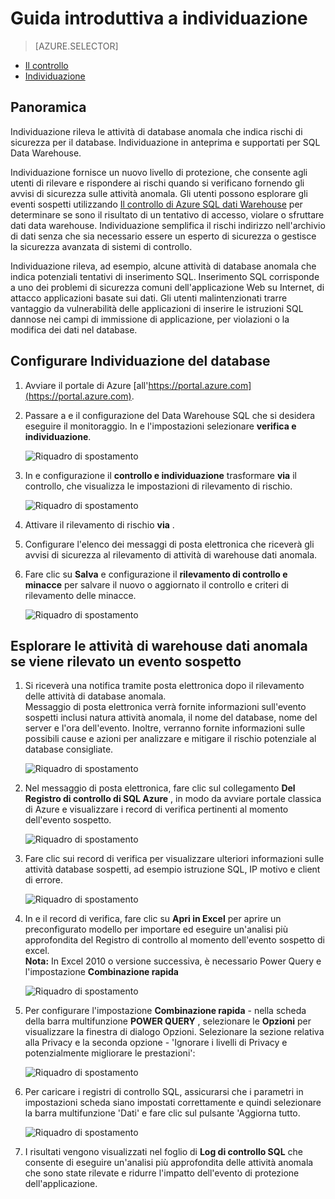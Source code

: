 <properties
   pageTitle="Guida introduttiva a SQL dati Warehouse individuazione"
   description="Come iniziare con individuazione"
   services="sql-data-warehouse"
   documentationCenter=""
   authors="lodipalm"
   manager="barbkess"
   editor=""/>

<tags
   ms.service="sql-data-warehouse"
   ms.devlang="NA"
   ms.topic="article"
   ms.tgt_pltfrm="NA"
   ms.workload="data-services"
   ms.date="09/24/2016"
   ms.author="lodipalm;sonyama;barbkess"/>


# <a name="get-started-with-threat-detection"></a>Guida introduttiva a individuazione

> [AZURE.SELECTOR]
- [Il controllo](sql-data-warehouse-auditing-overview.md)
- [Individuazione](sql-data-warehouse-security-threat-detection.md)

## <a name="overview"></a>Panoramica

Individuazione rileva le attività di database anomala che indica rischi di sicurezza per il database. Individuazione in anteprima e supportati per SQL Data Warehouse.

Individuazione fornisce un nuovo livello di protezione, che consente agli utenti di rilevare e rispondere ai rischi quando si verificano fornendo gli avvisi di sicurezza sulle attività anomala. Gli utenti possono esplorare gli eventi sospetti utilizzando [Il controllo di Azure SQL dati Warehouse](sql-data-warehouse-auditing-overview.md) per determinare se sono il risultato di un tentativo di accesso, violare o sfruttare dati data warehouse.
Individuazione semplifica il rischi indirizzo nell'archivio di dati senza che sia necessario essere un esperto di sicurezza o gestisce la sicurezza avanzata di sistemi di controllo.

Individuazione rileva, ad esempio, alcune attività di database anomala che indica potenziali tentativi di inserimento SQL. Inserimento SQL corrisponde a uno dei problemi di sicurezza comuni dell'applicazione Web su Internet, di attacco applicazioni basate sui dati. Gli utenti malintenzionati trarre vantaggio da vulnerabilità delle applicazioni di inserire le istruzioni SQL dannose nei campi di immissione di applicazione, per violazioni o la modifica dei dati nel database.


## <a name="set-up-threat-detection-for-your-database"></a>Configurare Individuazione del database

1. Avviare il portale di Azure [all'https://portal.azure.com](https://portal.azure.com).

2. Passare a e il configurazione del Data Warehouse SQL che si desidera eseguire il monitoraggio. In e l'impostazioni selezionare **verifica e individuazione**.

    ![Riquadro di spostamento][1]

3. In e configurazione il **controllo e individuazione** trasformare **via** il controllo, che visualizza le impostazioni di rilevamento di rischio.

    ![Riquadro di spostamento][2]

4. Attivare il rilevamento di rischio **via** .

5. Configurare l'elenco dei messaggi di posta elettronica che riceverà gli avvisi di sicurezza al rilevamento di attività di warehouse dati anomala.

6. Fare clic su **Salva** e configurazione il **rilevamento di controllo e minacce** per salvare il nuovo o aggiornato il controllo e criteri di rilevamento delle minacce.

    ![Riquadro di spostamento][3]


## <a name="explore-anomalous-data-warehouse-activities-upon-detection-of-a-suspicious-event"></a>Esplorare le attività di warehouse dati anomala se viene rilevato un evento sospetto

1. Si riceverà una notifica tramite posta elettronica dopo il rilevamento delle attività di database anomala. <br/>
Messaggio di posta elettronica verrà fornite informazioni sull'evento sospetti inclusi natura attività anomala, il nome del database, nome del server e l'ora dell'evento. Inoltre, verranno fornite informazioni sulle possibili cause e azioni per analizzare e mitigare il rischio potenziale al database consigliate.<br/>

    ![Riquadro di spostamento][4]

2. Nel messaggio di posta elettronica, fare clic sul collegamento **Del Registro di controllo di SQL Azure** , in modo da avviare portale classica di Azure e visualizzare i record di verifica pertinenti al momento dell'evento sospetto.

    ![Riquadro di spostamento][5]

3. Fare clic sui record di verifica per visualizzare ulteriori informazioni sulle attività database sospetti, ad esempio istruzione SQL, IP motivo e client di errore.

    ![Riquadro di spostamento][6]

4. In e il record di verifica, fare clic su **Apri in Excel** per aprire un preconfigurato modello per importare ed eseguire un'analisi più approfondita del Registro di controllo al momento dell'evento sospetto di excel.<br/>
**Nota:** In Excel 2010 o versione successiva, è necessario Power Query e l'impostazione **Combinazione rapida**

    ![Riquadro di spostamento][7]

5. Per configurare l'impostazione **Combinazione rapida** - nella scheda della barra multifunzione **POWER QUERY** , selezionare le **Opzioni** per visualizzare la finestra di dialogo Opzioni. Selezionare la sezione relativa alla Privacy e la seconda opzione - 'Ignorare i livelli di Privacy e potenzialmente migliorare le prestazioni':

    ![Riquadro di spostamento][8]

6. Per caricare i registri di controllo SQL, assicurarsi che i parametri in impostazioni scheda siano impostati correttamente e quindi selezionare la barra multifunzione 'Dati' e fare clic sul pulsante 'Aggiorna tutto.

    ![Riquadro di spostamento][9]

7. I risultati vengono visualizzati nel foglio di **Log di controllo SQL** che consente di eseguire un'analisi più approfondita delle attività anomala che sono state rilevate e ridurre l'impatto dell'evento di protezione dell'applicazione.


<!--Image references-->
[1]: ./media/sql-data-warehouse-security-threat-detection/1_td_click_on_settings.png
[2]: ./media/sql-data-warehouse-security-threat-detection/2_td_turn_on_auditing.png
[3]: ./media/sql-data-warehouse-security-threat-detection/3_td_turn_on_threat_detection.png
[4]: ./media/sql-data-warehouse-security-threat-detection/4_td_email.png
[5]: ./media/sql-data-warehouse-security-threat-detection/5_td_audit_records.png
[6]: ./media/sql-data-warehouse-security-threat-detection/6_td_audit_record_details.png
[7]: ./media/sql-data-warehouse-security-threat-detection/7_td_audit_records_open_excel.png
[8]: ./media/sql-data-warehouse-security-threat-detection/8_td_excel_fast_combine.png
[9]: ./media/sql-data-warehouse-security-threat-detection/9_td_excel_parameters.png
